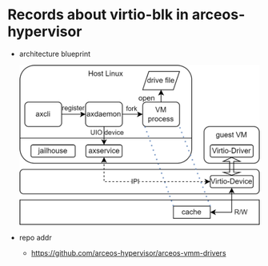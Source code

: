 # Records about virtio-blk in arceos-hypervisor

* architecture blueprint

    ![alt text](../images/axcli_axdaemon.png)

* repo addr
    * https://github.com/arceos-hypervisor/arceos-vmm-drivers